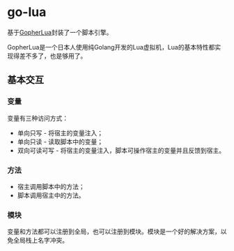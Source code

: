 # go-lua

基于[GopherLua](https://github.com/yuin/gopher-lua)封装了一个脚本引擎。

GopherLua是一个日本人使用纯Golang开发的Lua虚拟机，Lua的基本特性都实现得差不多了，也是够用了。

## 基本交互

### 变量

变量有三种访问方式：

- 单向只写 - 将宿主的变量注入；
- 单向只读 - 读取脚本中的变量；
- 双向可读可写 - 将宿主的变量注入，脚本可操作宿主的变量并且反馈到宿主。

### 方法

- 宿主调用脚本中的方法；
- 脚本调用宿主中的方法。

### 模块

变量和方法都可以注册到全局，也可以注册到模块。模块是一个好的解决方案，以免全局栈上名字冲突。
